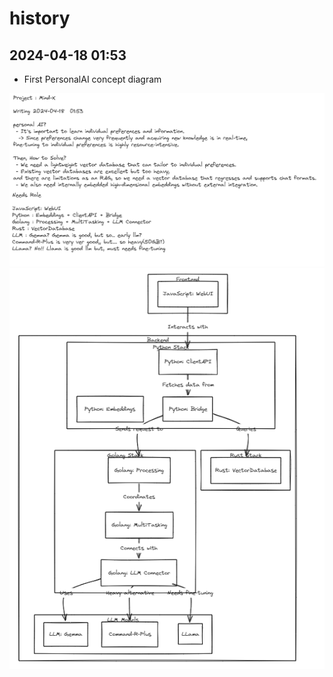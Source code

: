 # history

## 2024-04-18 01:53

- First PersonalAI concept diagram

![w1](../imgs/w1.png)
![w2](../imgs/w2.png)
